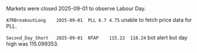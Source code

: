 Markets were closed 2025-09-01 to observe Labour Day.

`ATRBreakoutLong	2025-09-01	PLL	6.7	4.75` unable to fetch price data for PLL.

`Second_Day_Short	2025-09-01	NTAP	115.22	118.24` bot alert but day high was 115.099353.